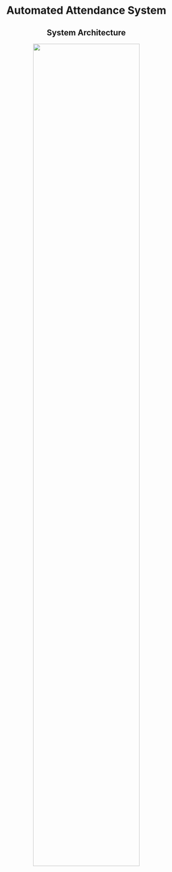 <h1 align="center">Automated Attendance System</h1>

<h2 align="center">System Architecture</h2>

<p align="center">
<img src="https://github.com/SharadaShehan/Automated_Attendance_System/blob/7599b2e5b1e3d896eec3055de88b38feb67174e8/System%20Architecture.png"  width="75%" />
</p>
